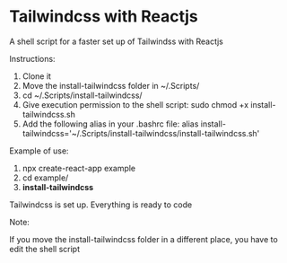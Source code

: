 # Tailwindcss with Reactjs 
A shell script for a faster set up of Tailwindss with Reactjs

Instructions:

1. Clone it
2. Move the install-tailwindcss folder in ~/.Scripts/
3. cd ~/.Scripts/install-tailwindcss/
4. Give execution permission to the shell script:
	sudo chmod +x install-tailwindcss.sh
5. Add the following alias in your .bashrc file:
	alias install-tailwindcss='~/.Scripts/install-tailwindcss/install-tailwindcss.sh'

Example of use:

1. npx create-react-app example
2. cd example/
3. **install-tailwindcss**

Tailwindcss is set up. Everything is ready to code

Note:

If you move the install-tailwindcss folder in a different place, you have to edit the shell script
